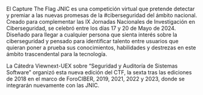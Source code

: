 El Capture The Flag JNIC es una competición virtual que pretende detectar y premiar a las nuevas promesas de la #ciberseguridad del ámbito nacional. Creado para complementar las IX Jornadas Nacionales de Investigación en Ciberseguridad, se celebró entre los días 17 y 20 de Mayo de 2024. Diseñado para llegar a cualquier persona que sienta interés sobre la ciberseguridad y pensado para identificar talento entre usuarios que quieran poner a prueba sus conocimientos, habilidades y destrezas en este ámbito trascendental para la tecnología.

La Cátedra Viewnext-UEX sobre “Seguridad y Auditoría de Sistemas Software” organizó esta nueva edición del CTF, la sexta tras las ediciones de 2018 en el marco de ForoCIBER, 2019, 2021, 2022 y 2023, donde se integrarán nuevamente con las JNIC.
